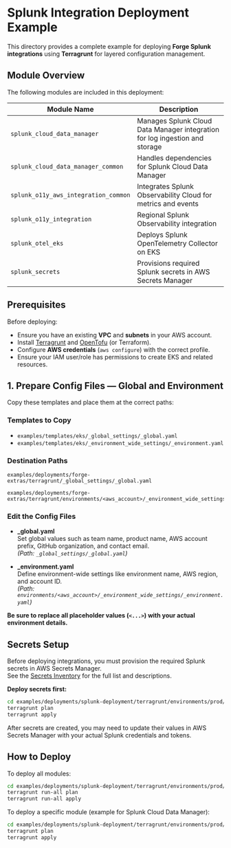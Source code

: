 # Splunk Integration Deployment Example

This directory provides a complete example for deploying **Forge Splunk integrations** using **Terragrunt** for layered configuration management.

## Module Overview

The following modules are included in this deployment:

| Module Name                        | Description                                                                 |
| ----------------------------------- | --------------------------------------------------------------------------- |
| `splunk_cloud_data_manager`         | Manages Splunk Cloud Data Manager integration for log ingestion and storage |
| `splunk_cloud_data_manager_common`    | Handles dependencies for Splunk Cloud Data Manager                          |
| `splunk_o11y_aws_integration_common`           | Integrates Splunk Observability Cloud for metrics and events                |
| `splunk_o11y_integration`  | Regional Splunk Observability integration                                   |
| `splunk_otel_eks`                   | Deploys Splunk OpenTelemetry Collector on EKS                               |
| `splunk_secrets`                    | Provisions required Splunk secrets in AWS Secrets Manager                   |

## Prerequisites

Before deploying:

- Ensure you have an existing **VPC** and **subnets** in your AWS account.
- Install [Terragrunt](https://terragrunt.gruntwork.io/) and [OpenTofu](https://opentofu.org/) (or Terraform).
- Configure **AWS credentials** (`aws configure`) with the correct profile.
- Ensure your IAM user/role has permissions to create EKS and related resources.

## 1. Prepare Config Files — Global and Environment

Copy these templates and place them at the correct paths:

### Templates to Copy

- `examples/templates/eks/_global_settings/_global.yaml`
- `examples/templates/eks/_environment_wide_settings/_environment.yaml`

### Destination Paths

```
examples/deployments/forge-extras/terragrunt/_global_settings/_global.yaml

examples/deployments/forge-extras/terragrunt/environments/<aws_account>/_environment_wide_settings/_environment.yaml
```

### Edit the Config Files

- **_global.yaml**  
  Set global values such as team name, product name, AWS account prefix, GitHub organization, and contact email.  
  *(Path: `_global_settings/_global.yaml`)*

- **_environment.yaml**  
  Define environment-wide settings like environment name, AWS region, and account ID.  
  *(Path: `environments/<aws_account>/_environment_wide_settings/_environment.yaml`)*

**Be sure to replace all placeholder values (`<...>`) with your actual environment details.**


## Secrets Setup

Before deploying integrations, you must provision the required Splunk secrets in AWS Secrets Manager.  
See the [Secrets Inventory](../secrets.md) for the full list and descriptions.

**Deploy secrets first:**

```sh
cd examples/deployments/splunk-deployment/terragrunt/environments/prod/splunk_secrets/
terragrunt plan
terragrunt apply
```

After secrets are created, you may need to update their values in AWS Secrets Manager with your actual Splunk credentials and tokens.

## How to Deploy

To deploy all modules:

```sh
cd examples/deployments/splunk-deployment/terragrunt/environments/prod/
terragrunt run-all plan
terragrunt run-all apply
```

To deploy a specific module (example for Splunk Cloud Data Manager):

```sh
cd examples/deployments/splunk-deployment/terragrunt/environments/prod/splunk_cloud_data_manager/
terragrunt plan
terragrunt apply
```
